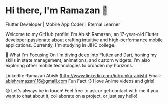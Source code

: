 # Hi there, I'm Ramazan 👋
Flutter Developer | Mobile App Coder | Eternal Learner

Welcome to my GitHub profile! I'm Abish Ramazan, an 17-year-old Flutter developer passionate about crafting intuitive and high-performance mobile applications. Currently, I'm studying in JIHC college.

🔭 What I'm Focusing On
I’m diving deep into Flutter and Dart, honing my skills in state management, animations, and custom widgets. I’m also exploring other mobile technologies to broaden my horizons.


LinkedIn: Ramazan Abish (http://www.linkedin.com/in/romka-abish)
Email: abishramazan116@gmail.com
Fun Fact :3
I love Anime videos and girls!

😄 Let's always be in touch!
Feel free to ask or get contact with me if you want to chat about it, collaborate on a project, or just say hello!
